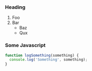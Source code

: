 ---
---

<script>
  import { Collapsible } from '$lib/components';
</script>

<Collapsible summary="Collapsible summary">

### Heading

1. Foo
2. Bar
    - Baz
    - Qux

### Some Javascript

```js
function logSomething(something) {
  console.log('Something', something);
}
```

</Collapsible>
